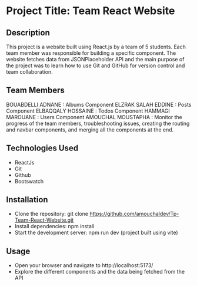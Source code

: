# Project Title: Team React Website
## Description
This project is a website built using React.js by a team of 5 students. Each team member was responsible for building a specific component. The website fetches data from JSONPlaceholder API and the main purpose of the project was to learn how to use Git and GitHub for version control and team collaboration.
## Team Members
BOUABDELLI ADNANE : Albums Component
ELZRAK SALAH EDDINE : Posts Component
ELBAQQALY HOSSAINE : Todos Component
HAMMAGI MAROUANE : Users Component
AMOUCHAL MOUSTAPHA : Monitor the progress of the team members, troubleshooting issues, creating the routing and navbar components, and merging all the components at the end. 
## Technologies Used
- ReactJs
- Git
- Github
- Bootswatch
## Installation
- Clone the repository: git clone https://github.com/amouchaldev/Tp-Team-React-Website.git
- Install dependencies: npm install
- Start the development server: npm run dev (project built using vite)
## Usage
- Open your browser and navigate to http://localhost:5173/
- Explore the different components and the data being fetched from the API
